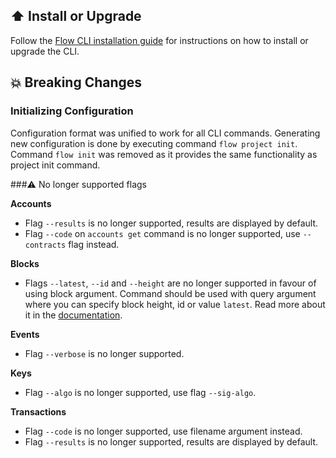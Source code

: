 ## ⬆️ Install or Upgrade

Follow the [Flow CLI installation guide](https://docs.onflow.org/flow-cli/install/) for instructions on how to install or upgrade the CLI.

## 💥 Breaking Changes

### Initializing Configuration
Configuration format was unified to work for all CLI commands.
Generating new configuration is done by executing command `flow project init`.
Command `flow init` was removed as it provides the same functionality as project init command.

###⚠️ No longer supported flags

**Accounts**
- Flag `--results` is no longer supported, results are displayed by default.
- Flag `--code` on `accounts get` command is no longer supported, use `--contracts` flag instead.

**Blocks**
- Flags `--latest`, `--id` and `--height` are no longer supported in favour of using block argument.
  Command should be used with query argument where you can specify block height, id or value `latest`.
  Read more about it in the [documentation](https://docs.onflow.org/flow-cli/get-blocks).

**Events**
- Flag `--verbose` is no longer supported.

**Keys**
- Flag `--algo` is no longer supported, use flag `--sig-algo`.

**Transactions**
- Flag `--code` is no longer supported, use filename argument instead.
- Flag `--results` is no longer supported, results are displayed by default.

